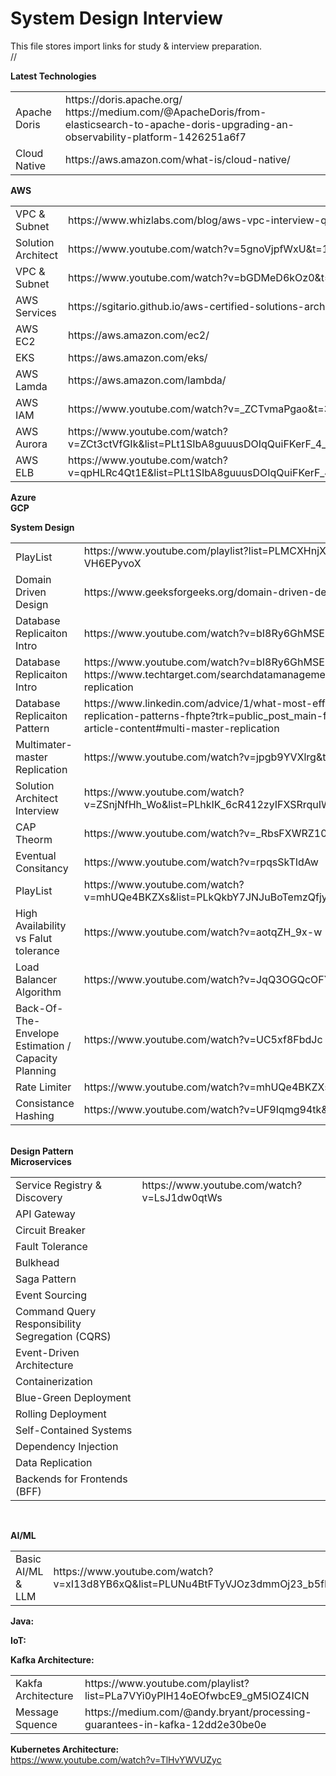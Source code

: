 # System Design Interview
This file stores import links for study & interview preparation.<br>
//<tr><td></td><td></td></tr>
   
   <b>Latest Technologies</b>
   <table>
  <tr><td> Apache Doris</td><td>https://doris.apache.org/ <br>  https://medium.com/@ApacheDoris/from-elasticsearch-to-apache-doris-upgrading-an-observability-platform-1426251a6f7</td></tr>   
	   <tr><td> Cloud Native</td><td>https://aws.amazon.com/what-is/cloud-native/</td></tr>   
   </table>
   
   <b>AWS</b>
<table>
	<tr><td>VPC & Subnet</td><td>https://www.whizlabs.com/blog/aws-vpc-interview-questions/</td></tr>
        <tr><td>Solution Architect</td><td>https://www.youtube.com/watch?v=5gnoVjpfWxU&t=1664s</td></tr>
	<tr><td>VPC & Subnet</td><td>https://www.youtube.com/watch?v=bGDMeD6kOz0&t=9s</td></tr>
      <tr><td>AWS Services</td><td>https://sgitario.github.io/aws-certified-solutions-architect-summary</td></tr>
       <tr><td>AWS EC2</td><td>https://aws.amazon.com/ec2/</td></tr>
        <tr><td>EKS</td><td>https://aws.amazon.com/eks/</td></tr>
	<tr><td>AWS Lamda</td><td>https://aws.amazon.com/lambda/</td></tr>
        <tr><td>AWS IAM</td><td>https://www.youtube.com/watch?v=_ZCTvmaPgao&t=39s</td></tr>
	<tr><td>AWS Aurora</td><td>https://www.youtube.com/watch?v=ZCt3ctVfGIk&list=PLt1SIbA8guuusDOIqQuiFKerF_4_nQ_Xs&index=4</td></tr>
	<tr><td>AWS ELB</td><td>https://www.youtube.com/watch?v=qpHLRc4Qt1E&list=PLt1SIbA8guuusDOIqQuiFKerF_4_nQ_Xs&index=6</td></tr>
</table>
     
 
   <b>Azure</b><br>
   <b>GCP</b><br>
       
  <b>System Design</b> <br>
  <table>
	<tr><td>PlayList</td><td> https://www.youtube.com/playlist?list=PLMCXHnjXnTnvo6alSjVkgxV-VH6EPyvoX</td></tr>
        <tr><td> Domain Driven Design</td><td>https://www.geeksforgeeks.org/domain-driven-design-ddd/</td></tr>
	<tr><td> Database Replicaiton Intro</td><td> https://www.youtube.com/watch?v=bI8Ry6GhMSE </td></tr>
	<tr><td> Database Replicaiton Intro</td><td> https://www.youtube.com/watch?v=bI8Ry6GhMSE <br> https://www.techtarget.com/searchdatamanagement/definition/database-replication </td></tr>
	  <tr><td> Database Replicaiton Pattern</td><td> https://www.linkedin.com/advice/1/what-most-effective-database-replication-patterns-fhpte?trk=public_post_main-feed-card_feed-article-content#multi-master-replication </td></tr>
        <tr><td> Multimater-master Replication</td><td> https://www.youtube.com/watch?v=jpgb9YVXlrg&t=61s </td></tr>
	 <tr><td> Solution Architect Interview</td><td> 
	 https://www.youtube.com/watch?v=ZSnjNfHh_Wo&list=PLhkIK_6cR412zyIFXSRrquIWuFWRoReDH&index=2</td></tr>
       <tr><td> CAP Theorm</td><td> 
	 https://www.youtube.com/watch?v=_RbsFXWRZ10</td></tr>
       <tr><td>Eventual Consitancy</td><td>https://www.youtube.com/watch?v=rpqsSkTIdAw</td></tr>
       <tr> <td>PlayList</td><td>https://www.youtube.com/watch?v=mhUQe4BKZXs&list=PLkQkbY7JNJuBoTemzQfjym0sqbOHt5fnV</td></tr>
       <tr><td> High Availability vs Falut tolerance</td><td>https://www.youtube.com/watch?v=aotqZH_9x-w</td></tr>
       <tr> <td>Load Balancer Algorithm</td><td>https://www.youtube.com/watch?v=JqQ3OGQcOFY</td></tr>
       <tr><td>Back-Of-The-Envelope Estimation / Capacity Planning</td><td>https://www.youtube.com/watch?v=UC5xf8FbdJc</td></tr>
       <tr><td>Rate Limiter</td><td>https://www.youtube.com/watch?v=mhUQe4BKZXs</td></tr>
       <tr><td>Consistance Hashing</td><td>https://www.youtube.com/watch?v=UF9Iqmg94tk&t=37s</td></tr>
	  
  </table>
<br>
 <b>Design Pattern</b> <br>
 <b>Microservices</b></br>
 <table>
          <tr><td>Service Registry & Discovery</td><td>https://www.youtube.com/watch?v=LsJ1dw0qtWs</td></tr>
	  <tr><td>API Gateway</td><td></td></tr>
	  <tr><td>Circuit Breaker</td><td></td></tr>
	  <tr><td>Fault Tolerance</td><td></td></tr>
	  <tr><td>Bulkhead</td><td></td></tr>
	  <tr><td>Saga Pattern</td><td></td></tr>
	  <tr><td>Event Sourcing</td><td></td></tr>
	  <tr><td>Command Query Responsibility Segregation (CQRS)</td><td></td></tr>
	  <tr><td>Event-Driven Architecture</td><td></td></tr>
	  <tr><td>Containerization</td><td></td></tr>
	  <tr><td>Blue-Green Deployment</td><td></td></tr>
	  <tr><td>Rolling Deployment</td><td></td></tr>
	  <tr><td>Self-Contained Systems </td><td></td></tr>
	  <tr><td>Dependency Injection</td><td></td></tr>
	  <tr><td>Data Replication</td><td></td></tr>
	  <tr><td>Backends for Frontends (BFF)</td><td></td></tr> 
  </table>

<br>
       
  <b>AI/ML</b> <br>
  <table>
	<tr><td>Basic AI/ML & LLM</td><td> https://www.youtube.com/watch?v=xI13d8YB6xQ&list=PLUNu4BtFTyVJOz3dmmOj23_b5fE_nuquw&index=1</td></tr>
       
	  
  </table>

	 

<b>Java:</b>

<b>IoT:</b>

<b>Kafka Architecture: </b> <br>
<table>
<tr><td>Kakfa Architecture</td>
<td>https://www.youtube.com/playlist?list=PLa7VYi0yPIH14oEOfwbcE9_gM5lOZ4ICN</td></tr>
<tr><td>Message Squence</td><td>https://medium.com/@andy.bryant/processing-guarantees-in-kafka-12dd2e30be0e</td></tr>
</table>

<b>Kubernetes Architecture: </b></br>
https://www.youtube.com/watch?v=TlHvYWVUZyc
